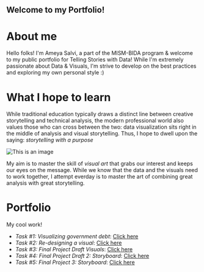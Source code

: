 ## Welcome to my Portfolio!

# About me
Hello folks! I'm Ameya Salvi, a part of the MISM-BIDA program & welcome to my public portfolio for Telling Stories with Data! 
While I'm extremely passionate about Data & Visuals, I'm strive to develop on the best practices and exploring my own personal style :)

# What I hope to learn 
While traditional education typically draws a distinct line between creative storytelling and technical analysis, the modern professional world also values those who can cross between the two: data visualization sits right in the middle of analysis and visual storytelling. Thus, I hope to dwell upon the saying: *storytelling with a purpose*

![This is an image](https://croz.net/wp-content/uploads/2019/08/1_DataVisualization-1024x719.jpg)

My aim is to master the skill of _visual art_ that grabs our interest and keeps our eyes on the message. 
While we know that the data and the visuals need to work together, I attempt everday is to master the art of combining great analysis with great storytelling.

# Portfolio
My cool work!
- _Task #1: Visualizing government debt_: [Click here](Visual.md)
- _Task #2: Re-designing a visual_: [Click here](Visual2.md)
- _Task #3: Final Project Draft Visuals_: [Click here](FinalProject.md)
- _Task #4: Final Project Draft 2: Storyboard_: [Click here](FinalReview.md)
- _Task #5: Final Project 3: Storyboard_: [Click here](FinalProject-Part3.md)
